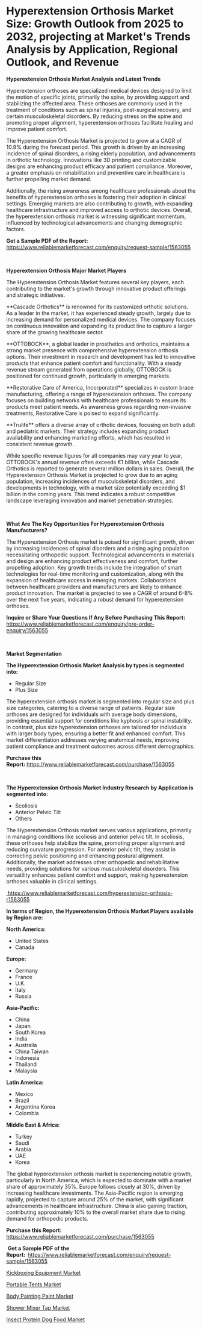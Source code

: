 <p><h1>Hyperextension Orthosis Market Size: Growth Outlook from 2025 to 2032, projecting at Market's Trends Analysis by Application, Regional Outlook, and Revenue</h1></p><p><strong>Hyperextension Orthosis Market Analysis and Latest Trends</strong></p>
<p><p>Hyperextension orthoses are specialized medical devices designed to limit the motion of specific joints, primarily the spine, by providing support and stabilizing the affected area. These orthoses are commonly used in the treatment of conditions such as spinal injuries, post-surgical recovery, and certain musculoskeletal disorders. By reducing stress on the spine and promoting proper alignment, hyperextension orthoses facilitate healing and improve patient comfort.</p><p>The Hyperextension Orthosis Market is projected to grow at a CAGR of 10.9% during the forecast period. This growth is driven by an increasing incidence of spinal disorders, a rising elderly population, and advancements in orthotic technology. Innovations like 3D printing and customizable designs are enhancing product efficacy and patient compliance. Moreover, a greater emphasis on rehabilitation and preventive care in healthcare is further propelling market demand. </p><p>Additionally, the rising awareness among healthcare professionals about the benefits of hyperextension orthoses is fostering their adoption in clinical settings. Emerging markets are also contributing to growth, with expanding healthcare infrastructure and improved access to orthotic devices. Overall, the hyperextension orthosis market is witnessing significant momentum, influenced by technological advancements and changing demographic factors.</p></p>
<p><strong>Get a Sample PDF of the Report:&nbsp;</strong> <a href="https://www.reliablemarketforecast.com/enquiry/request-sample/1563055?utm_campaign=2726&utm_medium=2&utm_source=Github&utm_content=ia&utm_term=04032025&utm_id=hyperextension-orthosis">https://www.reliablemarketforecast.com/enquiry/request-sample/1563055</a></p>
<p>&nbsp;</p>
<p><strong>Hyperextension Orthosis Major Market Players</strong></p>
<p><p>The Hyperextension Orthosis Market features several key players, each contributing to the market's growth through innovative product offerings and strategic initiatives.</p><p>**Cascade Orthotics** is renowned for its customized orthotic solutions. As a leader in the market, it has experienced steady growth, largely due to increasing demand for personalized medical devices. The company focuses on continuous innovation and expanding its product line to capture a larger share of the growing healthcare sector.</p><p>**OTTOBOCK**, a global leader in prosthetics and orthotics, maintains a strong market presence with comprehensive hyperextension orthosis options. Their investment in research and development has led to innovative products that enhance patient comfort and functionality. With a steady revenue stream generated from operations globally, OTTOBOCK is positioned for continued growth, particularly in emerging markets.</p><p>**Restorative Care of America, Incorporated** specializes in custom brace manufacturing, offering a range of hyperextension orthoses. The company focuses on building networks with healthcare professionals to ensure its products meet patient needs. As awareness grows regarding non-invasive treatments, Restorative Care is poised to expand significantly.</p><p>**Trulife** offers a diverse array of orthotic devices, focusing on both adult and pediatric markets. Their strategy includes expanding product availability and enhancing marketing efforts, which has resulted in consistent revenue growth.</p><p>While specific revenue figures for all companies may vary year to year, OTTOBOCK's annual revenue often exceeds €1 billion, while Cascade Orthotics is reported to generate several million dollars in sales. Overall, the Hyperextension Orthosis Market is projected to grow due to an aging population, increasing incidences of musculoskeletal disorders, and developments in technology, with a market size potentially exceeding $1 billion in the coming years. This trend indicates a robust competitive landscape leveraging innovation and market penetration strategies.</p></p>
<p>&nbsp;</p>
<p><strong>What Are The Key Opportunities For Hyperextension Orthosis Manufacturers?</strong></p>
<p><p>The Hyperextension Orthosis market is poised for significant growth, driven by increasing incidences of spinal disorders and a rising aging population necessitating orthopedic support. Technological advancements in materials and design are enhancing product effectiveness and comfort, further propelling adoption. Key growth trends include the integration of smart technologies for real-time monitoring and customization, along with the expansion of healthcare access in emerging markets. Collaborations between healthcare providers and manufacturers are likely to enhance product innovation. The market is projected to see a CAGR of around 6-8% over the next five years, indicating a robust demand for hyperextension orthoses.</p></p>
<p><strong>Inquire or Share Your Questions If Any Before Purchasing This Report:</strong> <a href="https://www.reliablemarketforecast.com/enquiry/pre-order-enquiry/1563055?utm_campaign=2726&utm_medium=2&utm_source=Github&utm_content=ia&utm_term=04032025&utm_id=hyperextension-orthosis">https://www.reliablemarketforecast.com/enquiry/pre-order-enquiry/1563055</a></p>
<p>&nbsp;</p>
<p><strong>Market Segmentation</strong></p>
<p><strong>The Hyperextension Orthosis Market Analysis by types is segmented into:</strong></p>
<p><ul><li>Regular Size</li><li>Plus Size</li></ul></p>
<p><p>The hyperextension orthosis market is segmented into regular size and plus size categories, catering to a diverse range of patients. Regular size orthoses are designed for individuals with average body dimensions, providing essential support for conditions like kyphosis or spinal instability. In contrast, plus size hyperextension orthoses are tailored for individuals with larger body types, ensuring a better fit and enhanced comfort. This market differentiation addresses varying anatomical needs, improving patient compliance and treatment outcomes across different demographics.</p></p>
<p><strong>Purchase this Report:&nbsp;</strong><a href="https://www.reliablemarketforecast.com/purchase/1563055?utm_campaign=2726&utm_medium=2&utm_source=Github&utm_content=ia&utm_term=04032025&utm_id=hyperextension-orthosis">https://www.reliablemarketforecast.com/purchase/1563055</a></p>
<p>&nbsp;</p>
<p><strong>The Hyperextension Orthosis Market Industry Research by Application is segmented into:</strong></p>
<p><ul><li>Scoliosis</li><li>Anterior Pelvic Tilt</li><li>Others</li></ul></p>
<p><p>The Hyperextension Orthosis market serves various applications, primarily in managing conditions like scoliosis and anterior pelvic tilt. In scoliosis, these orthoses help stabilize the spine, promoting proper alignment and reducing curvature progression. For anterior pelvic tilt, they assist in correcting pelvic positioning and enhancing postural alignment. Additionally, the market addresses other orthopedic and rehabilitative needs, providing solutions for various musculoskeletal disorders. This versatility enhances patient comfort and support, making hyperextension orthoses valuable in clinical settings.</p></p>
<p><a href="https://www.reliablemarketforecast.com/hyperextension-orthosis-r1563055?utm_campaign=2726&utm_medium=2&utm_source=Github&utm_content=ia&utm_term=04032025&utm_id=hyperextension-orthosis">&nbsp;https://www.reliablemarketforecast.com/hyperextension-orthosis-r1563055</a></p>
<p><strong>In terms of Region, the Hyperextension Orthosis Market Players available by Region are:</strong></p>
<p>
    <p> <strong> North America: </strong>
        <ul>
            <li>United States</li>
            <li>Canada</li>
        </ul>
        </p> 
    <p> <strong> Europe: </strong>
        <ul>
            <li>Germany</li>
            <li>France</li>
            <li>U.K.</li>
            <li>Italy</li>
            <li>Russia</li>
        </ul>
        </p> 
    <p> <strong> Asia-Pacific: </strong>
        <ul>
            <li>China</li>
            <li>Japan</li>
            <li>South Korea</li>
            <li>India</li>
            <li>Australia</li>
            <li>China Taiwan</li>
            <li>Indonesia</li>
            <li>Thailand</li>
            <li>Malaysia</li>
        </ul>
        </p> 
    <p> <strong> Latin America: </strong>
        <ul>
            <li>Mexico</li>
            <li>Brazil</li>
            <li>Argentina Korea</li>
            <li>Colombia</li>
        </ul>
        </p> 
    <p> <strong> Middle East & Africa: </strong>
        <ul>
            <li>Turkey</li>
            <li>Saudi</li>
            <li>Arabia</li>
            <li>UAE</li>
            <li>Korea</li>
        </ul>
    </p>
    </p>
<p><p>The global hyperextension orthosis market is experiencing notable growth, particularly in North America, which is expected to dominate with a market share of approximately 35%. Europe follows closely at 30%, driven by increasing healthcare investments. The Asia-Pacific region is emerging rapidly, projected to capture around 25% of the market, with significant advancements in healthcare infrastructure. China is also gaining traction, contributing approximately 10% to the overall market share due to rising demand for orthopedic products.</p></p>
<p><strong>Purchase this Report: </strong><a href="https://www.reliablemarketforecast.com/purchase/1563055?utm_campaign=2726&utm_medium=2&utm_source=Github&utm_content=ia&utm_term=04032025&utm_id=hyperextension-orthosis">https://www.reliablemarketforecast.com/purchase/1563055</a></p>
<p>&nbsp;<strong>Get a Sample PDF of the Report:&nbsp;&nbsp;</strong><a href="https://www.reliablemarketforecast.com/enquiry/request-sample/1563055?utm_campaign=2726&utm_medium=2&utm_source=Github&utm_content=ia&utm_term=04032025&utm_id=hyperextension-orthosis">https://www.reliablemarketforecast.com/enquiry/request-sample/1563055</a></p>
<p><strong></strong></p>
<p><p><a href="https://www.linkedin.com/pulse/118-growth-expected-kickboxing-equipment-market-between-2025-bngkc?utm_campaign=2726&utm_medium=2&utm_source=Github&utm_content=ia&utm_term=04032025&utm_id=hyperextension-orthosis">Kickboxing Equipment Market</a></p><p><a href="https://www.linkedin.com/pulse/comprehensive-portable-tents-market-outlook-size-share-revenue-huz6c?utm_campaign=2726&utm_medium=2&utm_source=Github&utm_content=ia&utm_term=04032025&utm_id=hyperextension-orthosis">Portable Tents Market</a></p><p><a href="https://www.linkedin.com/pulse/body-painting-paint-market-analysis-type-application-geography-hoytc?utm_campaign=2726&utm_medium=2&utm_source=Github&utm_content=ia&utm_term=04032025&utm_id=hyperextension-orthosis">Body Painting Paint Market</a></p><p><a href="https://www.linkedin.com/pulse/shower-mixer-tap-market-size-estimated-cagr-148-from-2025-2032-j5fxc?utm_campaign=2726&utm_medium=2&utm_source=Github&utm_content=ia&utm_term=04032025&utm_id=hyperextension-orthosis">Shower Mixer Tap Market</a></p><p><a href="https://www.linkedin.com/pulse/insect-protein-dog-food-market-strategic-insights-product-evolution-m0wgc?utm_campaign=2726&utm_medium=2&utm_source=Github&utm_content=ia&utm_term=04032025&utm_id=hyperextension-orthosis">Insect Protein Dog Food Market</a></p></p>